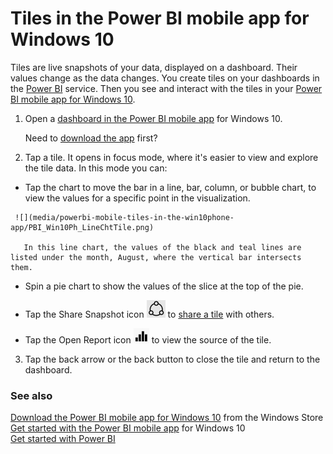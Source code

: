 <properties 
   pageTitle="Tiles in the Power BI mobile app for Windows 10"
   description="Tiles in the Power BI mobile app for Windows 10"
   services="powerbi" 
   documentationCenter="" 
   authors="maggiesMSFT" 
   manager="mblythe" 
   editor=""
   tags=""/>
 
<tags
   ms.service="powerbi"
   ms.devlang="NA"
   ms.topic="article"
   ms.tgt_pltfrm="NA"
   ms.workload="powerbi"
   ms.date="01/13/2016"
   ms.author="maggies"/>

# Tiles in the Power BI mobile app for Windows 10  

Tiles are live snapshots of your data, displayed on a dashboard. Their values change as the data changes. You create tiles on your dashboards in the [Power BI](http://powerbi.com/) service. Then you see and interact with the tiles in your [Power BI mobile app for Windows 10](powerbi-mobile-win10phone-app-get-started.md).

1.  Open a [dashboard in the Power BI mobile app](powerbi-mobile-dashboards-in-the-win10phone-app.md) for Windows 10.

    Need to [download the app](http://go.microsoft.com/fwlink/?LinkID=544867) first?

2.  Tap a tile. It opens in focus mode, where it's easier to view and explore the tile data. In this mode you can:

  -   Tap the chart to move the bar in a line, bar, column, or bubble chart, to view the values for a specific point in the visualization. 
   
     ![](media/powerbi-mobile-tiles-in-the-win10phone-app/PBI_Win10Ph_LineChtTile.png)

       In this line chart, the values of the black and teal lines are listed under the month, August, where the vertical bar intersects them.   

   -    Spin a pie chart to show the values of the slice at the top of the pie.  

   -    Tap the Share Snapshot icon ![](media/powerbi-mobile-tiles-in-the-win10phone-app/PBI_Win10Ph_ShareIcon.png) to [share a tile](powerbi-mobile-share-a-tile-from-the-win10phone-app.md) with others.   
   -    Tap the Open Report icon ![](media/powerbi-mobile-tiles-in-the-win10phone-app/PBI_Win10app_OpenRptIcon.png) to view the source of the tile. 

3.   Tap the back arrow or the back button to close the tile and return to the dashboard.

### See also  
[Download the Power BI mobile app for Windows 10](http://go.microsoft.com/fwlink/?LinkID=544867) from the Windows Store  
[Get started with the Power BI mobile app](powerbi-mobile-win10phone-app-get-started.md) for Windows 10  
[Get started with Power BI](powerbi-service-get-started.md)  

